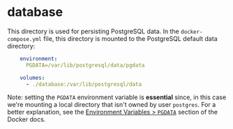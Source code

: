 # database

This directory is used for persisting PostgreSQL data. In the `docker-compose.yml`
file, this directory is mounted to the PostgreSQL default data directory:
```yaml
    environment:
      PGDATA=/var/lib/postgresql/data/pgdata

    volumes:
      - ./database:/var/lib/postgresql/data
```

Note: setting the `PGDATA` environment variable is **essential** since, in this
case we're mounting a local directory that isn't owned by user `postgres`.
For a better explanation, see the [Environment Variables > `PGDATA`](https://hub.docker.com/_/postgres)
section of the Docker docs.